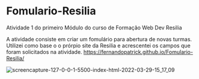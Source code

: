 # Fomulario-Resilia
Atividade 1 do primeiro Módulo do curso de Formação  Web Dev Resilia

A atividade consiste em criar um fomulário para abertura de novas turmas. Utilizei como base o o prórpio site da Resilia e acrescentei os campos que foram solicitados na atividade.
https://fernandopatrick.github.io/Fomulario-Resilia/


![screencapture-127-0-0-1-5500-index-html-2022-03-29-15_17_09](https://user-images.githubusercontent.com/78447989/160690228-38bba8da-fd0c-434d-a3ef-363bff435f3b.png)
